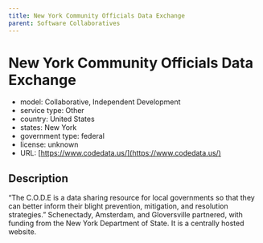 ```yaml
---
title: New York Community Officials Data Exchange
parent: Software Collaboratives
---
```


# New York Community Officials Data Exchange

- model: Collaborative, Independent Development
- service type: Other
- country: United States
- states: New York
- government type: federal
- license: unknown
- URL: [https://www.codedata.us/](https://www.codedata.us/)

## Description
“The C.O.D.E is a data sharing resource for local governments so that they can better inform their blight prevention, mitigation, and resolution strategies.” Schenectady, Amsterdam, and Gloversville partnered, with funding from the New York Department of State. It is a centrally hosted website.
